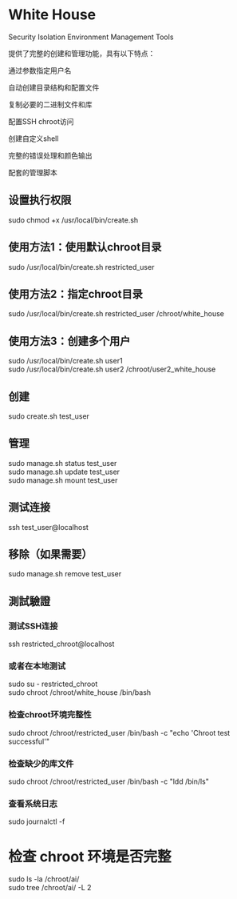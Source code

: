 # White House

Security Isolation Environment Management Tools

提供了完整的创建和管理功能，具有以下特点：

通过参数指定用户名

自动创建目录结构和配置文件

复制必要的二进制文件和库

配置SSH chroot访问

创建自定义shell

完整的错误处理和颜色输出

配套的管理脚本

## 设置执行权限
sudo chmod +x /usr/local/bin/create.sh

## 使用方法1：使用默认chroot目录
sudo /usr/local/bin/create.sh restricted_user

## 使用方法2：指定chroot目录
sudo /usr/local/bin/create.sh restricted_user /chroot/white_house

## 使用方法3：创建多个用户
sudo /usr/local/bin/create.sh user1  
sudo /usr/local/bin/create.sh user2 /chroot/user2_white_house  

## 创建
sudo create.sh test_user

## 管理
sudo manage.sh status test_user  
sudo manage.sh update test_user  
sudo manage.sh mount test_user  

## 测试连接
ssh test_user@localhost

## 移除（如果需要）
sudo manage.sh remove test_user

## 測試驗證

### 测试SSH连接
ssh restricted_chroot@localhost

### 或者在本地测试
sudo su - restricted_chroot  
sudo chroot /chroot/white_house /bin/bash  

### 检查chroot环境完整性
sudo chroot /chroot/restricted_user /bin/bash -c "echo 'Chroot test successful'"

### 检查缺少的库文件
sudo chroot /chroot/restricted_user /bin/bash -c "ldd /bin/ls"

### 查看系统日志
sudo journalctl -f

# 检查 chroot 环境是否完整
sudo ls -la /chroot/ai/  
sudo tree /chroot/ai/ -L 2  


